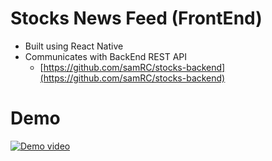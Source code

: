 # Stocks News Feed (FrontEnd)

- Built using React Native
- Communicates with BackEnd REST API
  - [https://github.com/samRC/stocks-backend](https://github.com/samRC/stocks-backend)

# Demo

[![Demo video](https://img.youtube.com/vi/tuL-qU49tSU/0.jpg)](https://www.youtube.com/watch?v=tuL-qU49tSU)
